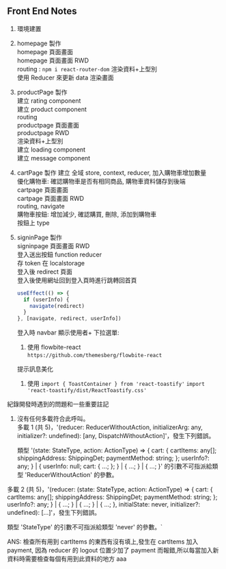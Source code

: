 ## Front End Notes

1. 環境建置
2. homepage 製作  
   homepage 頁面畫面  
   homepage 頁面畫面 RWD  
   routing : `npm i react-router-dom`
   渲染資料+上型別  
   使用 Reducer 來更新 data 渲染畫面
3. productPage 製作  
   建立 rating component  
   建立 product component  
   routing  
   productpage 頁面畫面  
   productpage RWD  
   渲染資料+上型別  
   建立 loading component  
   建立 message component
4. cartPage 製作
   建立 全域 store, context, reducer, 加入購物車增加數量  
   優化購物車: 確認購物車是否有相同商品, 購物車資料儲存到後端  
   cartpage 頁面畫面  
   cartpage 頁面畫面 RWD  
   routing, navigate  
   購物車按鈕: 增加減少, 確認購買, 刪除, 添加到購物車  
   按鈕上 type
5. signinPage 製作  
   signinpage 頁面畫面 RWD  
   登入送出按鈕 function reducer  
   存 token 在 localstorage  
   登入後 redirect 頁面  
   登入後使用網址回到登入頁時進行跳轉回首頁

   ```jsx
   useEffect(() => {
     if (userInfo) {
       navigate(redirect)
     }
   }, [navigate, redirect, userInfo])
   ```

   登入時 navbar 顯示使用者+ 下拉選單:

   1. 使用 flowbite-react  
      `https://github.com/themesberg/flowbite-react`

   提示訊息美化

   1. 使用 `import { ToastContainer } from 'react-toastify'` `import 'react-toastify/dist/ReactToastify.css'`

紀錄開發時遇到的問題和一些重要註記

1. 沒有任何多載符合此呼叫。  
   多載 1 (共 5)，'(reducer: ReducerWithoutAction<any>, initializerArg: any, initializer?: undefined): [any, DispatchWithoutAction]'，發生下列錯誤。

   類型 '(state: StateType, action: ActionType) => { cart: { cartItems: any[]; shippingAddress: ShippingDet; paymentMethod: string; }; userInfo?: any; } | { userInfo: null; cart: { ...; }; } | { ...; } | { ...; }' 的引數不可指派給類型 'ReducerWithoutAction<any>' 的參數。

多載 2 (共 5)，'(reducer: (state: StateType, action: ActionType) => { cart: { cartItems: any[]; shippingAddress: ShippingDet; paymentMethod: string; }; userInfo?: any; } | { ...; } | { ...; } | { ...; }, initialState: never, initializer?: undefined): [...]'，發生下列錯誤。

類型 'StateType' 的引數不可指派給類型 'never' 的參數。`

ANS: 檢查所有用到 cartItems 的東西有沒有填上,發生在 cartItems 加入 payment, 因為 reducer 的 logout 位置少加了 payment 而報錯,所以每當加入新資料時需要檢查每個有用到此資料的地方 aaa
